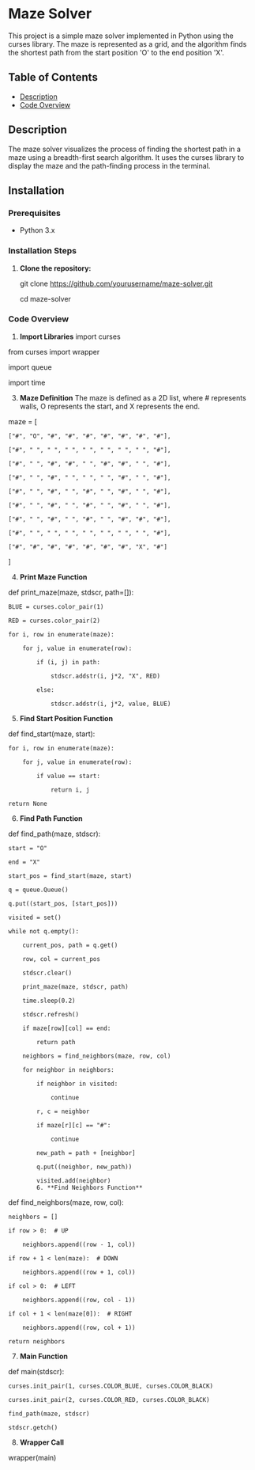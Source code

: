 # Maze Solver

This project is a simple maze solver implemented in Python using the curses library. The maze is represented as a grid, and the algorithm finds the shortest path from the start position 'O' to the end position 'X'.

## Table of Contents
- [Description](#description)
- [Code Overview](#code-overview)

## Description
The maze solver visualizes the process of finding the shortest path in a maze using a breadth-first search algorithm. It uses the curses library to display the maze and the path-finding process in the terminal.

## Installation

### Prerequisites

- Python 3.x

### Installation Steps
1. **Clone the repository:**
  
   git clone https://github.com/yourusername/maze-solver.git
   
   cd maze-solver
   
### Code Overview

1. **Import Libraries**
import curses

from curses import wrapper

import queue

import time

3. **Maze Definition**
The maze is defined as a 2D list, where # represents walls, O represents the start, and X represents the end.

maze = 
[

    ["#", "O", "#", "#", "#", "#", "#", "#", "#"],
    
    ["#", " ", " ", " ", " ", " ", " ", " ", "#"],
    
    ["#", " ", "#", "#", " ", "#", "#", " ", "#"],
    
    ["#", " ", "#", " ", " ", " ", "#", " ", "#"],
    
    ["#", " ", "#", " ", "#", " ", "#", " ", "#"],
    
    ["#", " ", "#", " ", "#", " ", "#", " ", "#"],
    
    ["#", " ", "#", " ", "#", " ", "#", "#", "#"],
    
    ["#", " ", " ", " ", " ", " ", " ", " ", "#"],
    
    ["#", "#", "#", "#", "#", "#", "#", "X", "#"]
    
]

4. **Print Maze Function**

def print_maze(maze, stdscr, path=[]):

    BLUE = curses.color_pair(1)
    
    RED = curses.color_pair(2)

    for i, row in enumerate(maze):
    
        for j, value in enumerate(row):
        
            if (i, j) in path:
            
                stdscr.addstr(i, j*2, "X", RED)
                
            else:
            
                stdscr.addstr(i, j*2, value, BLUE)
                
5. **Find Start Position Function**
   
def find_start(maze, start):

    for i, row in enumerate(maze):
   
        for j, value in enumerate(row):
   
            if value == start:
   
                return i, j
   
    return None
   
6. **Find Path Function**

def find_path(maze, stdscr):

    start = "O"
    
    end = "X"
    
    start_pos = find_start(maze, start)

    q = queue.Queue()
    
    q.put((start_pos, [start_pos]))

    visited = set()

    while not q.empty():
    
        current_pos, path = q.get()
        
        row, col = current_pos

        stdscr.clear()
        
        print_maze(maze, stdscr, path)
        
        time.sleep(0.2)
        
        stdscr.refresh()

        if maze[row][col] == end:
        
            return path

        neighbors = find_neighbors(maze, row, col)
        
        for neighbor in neighbors:
        
            if neighbor in visited:
            
                continue

            r, c = neighbor
            
            if maze[r][c] == "#":
            
                continue

            new_path = path + [neighbor]
            
            q.put((neighbor, new_path))
            
            visited.add(neighbor)
            6. **Find Neighbors Function**

def find_neighbors(maze, row, col):

    neighbors = []

    if row > 0:  # UP
    
        neighbors.append((row - 1, col))
        
    if row + 1 < len(maze):  # DOWN
    
        neighbors.append((row + 1, col))
        
    if col > 0:  # LEFT
    
        neighbors.append((row, col - 1))
        
    if col + 1 < len(maze[0]):  # RIGHT
    
        neighbors.append((row, col + 1))

    return neighbors
    
7. **Main Function**

def main(stdscr):

    curses.init_pair(1, curses.COLOR_BLUE, curses.COLOR_BLACK)
    
    curses.init_pair(2, curses.COLOR_RED, curses.COLOR_BLACK)

    find_path(maze, stdscr)
    
    stdscr.getch()
    
8. **Wrapper Call**

wrapper(main)
